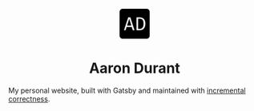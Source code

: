 <p align="center">
  <a href="https://ad-personal-website.netlify.app">
    <img alt="Aaron Durant" src="src/images/AD-icon.png" width="60" />
  </a>
</p>
<h1 align="center">
  Aaron Durant
</h1>

My personal website, built with Gatsby and maintained with [incremental correctness](https://brianlovin.com/writing/incrementally-correct-personal-websites).

